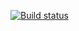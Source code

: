 [![Build status](https://ci.appveyor.com/api/projects/status/oo3bcm3uk7mwwoss?svg=true)](https://ci.appveyor.com/project/NastyaImp/aqa2-2-2)
